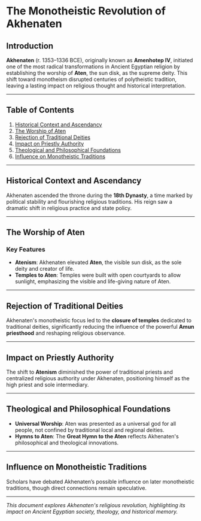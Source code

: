 # The Monotheistic Revolution of Akhenaten

## Introduction

**Akhenaten** (r. 1353–1336 BCE), originally known as **Amenhotep IV**, initiated one of the most radical transformations in Ancient Egyptian religion by establishing the worship of **Aten**, the sun disk, as the supreme deity. This shift toward monotheism disrupted centuries of polytheistic tradition, leaving a lasting impact on religious thought and historical interpretation.

---

## Table of Contents

1. [Historical Context and Ascendancy](#historical-context-and-ascendancy)
2. [The Worship of Aten](#the-worship-of-aten)
3. [Rejection of Traditional Deities](#rejection-of-traditional-deities)
4. [Impact on Priestly Authority](#impact-on-priestly-authority)
5. [Theological and Philosophical Foundations](#theological-and-philosophical-foundations)
6. [Influence on Monotheistic Traditions](#influence-on-monotheistic-traditions)

---

## Historical Context and Ascendancy

Akhenaten ascended the throne during the **18th Dynasty**, a time marked by political stability and flourishing religious traditions. His reign saw a dramatic shift in religious practice and state policy.

---

## The Worship of Aten

### Key Features

- **Atenism**: Akhenaten elevated **Aten**, the visible sun disk, as the sole deity and creator of life.
- **Temples to Aten**: Temples were built with open courtyards to allow sunlight, emphasizing the visible and life-giving nature of Aten.

---

## Rejection of Traditional Deities

Akhenaten's monotheistic focus led to the **closure of temples** dedicated to traditional deities, significantly reducing the influence of the powerful **Amun priesthood** and reshaping religious observance.

---

## Impact on Priestly Authority

The shift to **Atenism** diminished the power of traditional priests and centralized religious authority under Akhenaten, positioning himself as the high priest and sole intermediary.

---

## Theological and Philosophical Foundations

- **Universal Worship**: Aten was presented as a universal god for all people, not confined by traditional local and regional deities.
- **Hymns to Aten**: The **Great Hymn to the Aten** reflects Akhenaten's philosophical and theological innovations.

---

## Influence on Monotheistic Traditions

Scholars have debated Akhenaten’s possible influence on later monotheistic traditions, though direct connections remain speculative.

---

*This document explores Akhenaten's religious revolution, highlighting its impact on Ancient Egyptian society, theology, and historical memory.*
